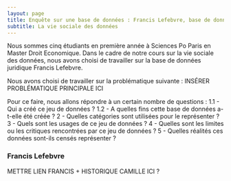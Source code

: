 ```yaml
---
layout: page
title: Enquête sur une base de données : Francis Lefebvre, base de données juridiques
subtitle: La vie sociale des données
---
```


Nous sommes cinq étudiants en première année à Sciences Po Paris en Master Droit Economique. Dans le cadre de notre cours sur la vie sociale des données, nous avons choisi de travailler sur la base de données juridique Francis Lefebvre.

Nous avons choisi de travailler sur la problématique suivante : 
INSÉRER PROBLÉMATIQUE PRINCIPALE ICI 

Pour ce faire, nous allons répondre à un certain nombre de questions : 
1.1 - Qui a créé ce jeu de données ?
1.2 - A quelles fins cette base de données a-t-elle été créée ?
2 - Quelles catégories sont utilisées pour le représenter ?
3 - Quels sont les usages de ce jeu de données ?
4 - Quelles sont les limites ou les critiques rencontrées par ce jeu de données ?
5 - Quelles réalités ces données sont-ils censés représenter ?


### Francis Lefebvre 

METTRE LIEN FRANCIS + HISTORIQUE CAMILLE ICI ?
